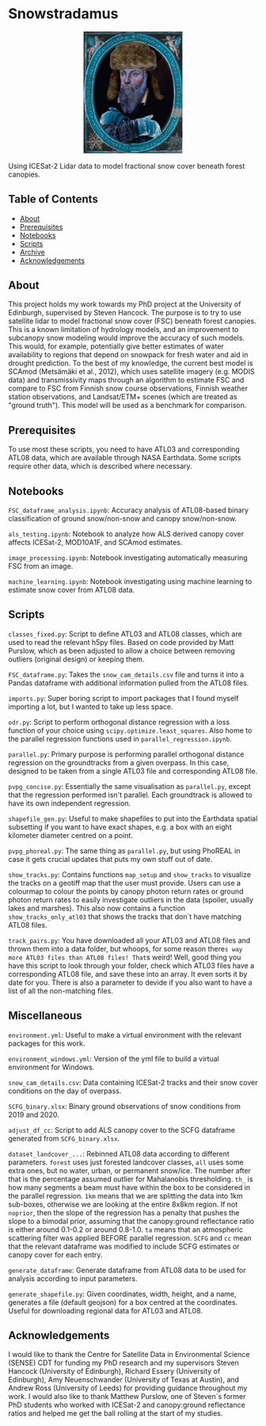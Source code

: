 # Snowstradamus

<p align="center">
  <img src="images/snowstradamus.png" alt="Project Logo" width="200"/>
</p>

Using ICESat-2 Lidar data to model fractional snow cover beneath forest canopies.

## Table of Contents

- [About](#about)
- [Prerequisites](#prerequisites)
- [Notebooks](#notebooks)
- [Scripts](#scripts)
- [Archive](#archive)
- [Acknowledgements](#acknowledgements)

## About

This project holds my work towards my PhD project at the University of Edinburgh, supervised by Steven Hancock. The purpose is to try to use satellite lidar to model fractional snow cover (FSC) beneath forest canopies. This is a known limitation of hydrology models, and an improvement to subcanopy snow modeling would improve the accuracy of such models. This would, for example, potentially give better estimates of water availability to regions that depend on snowpack for fresh water and aid in drought prediction. To the best of my knowledge, the current best model is SCAmod (Metsämäki et al., 2012), which uses satellite imagery (e.g. MODIS data) and transmissivity maps through an algorithm to estimate FSC and compare to FSC from Finnish snow course observations, Finnish weather station observations, and Landsat/ETM+ scenes (which are treated as "ground truth"). This model will be used as a benchmark for comparison.

## Prerequisites

To use most these scripts, you need to have ATL03 and corresponding ATL08 data, which are available through NASA Earthdata. Some scripts require other data, which is described where necessary.

## Notebooks

`FSC_dataframe_analysis.ipynb`: Accuracy analysis of ATL08-based binary classification of ground snow/non-snow and canopy snow/non-snow.

`als_testing.ipynb`: Notebook to analyze how ALS derived canopy cover affects ICESat-2, MOD10A1F, and SCAmod estimates.

`image_processing.ipynb`: Notebook investigating automatically measuring FSC from an image.

`machine_learning.ipynb`: Notebook investigating using machine learning to estimate snow cover from ATL08 data.

## Scripts

`classes_fixed.py`: Script to define ATL03 and ATL08 classes, which are used to read the relevant h5py files. Based on code provided by Matt Purslow, which as been adjusted to allow a choice between removing outliers (original design) or keeping them.

`FSC_dataframe.py`: Takes the `snow_cam_details.csv` file and turns it into a Pandas dataframe with additional information pulled from the ATL08 files.

`imports.py`: Super boring script to import packages that I found myself importing a lot, but I wanted to take up less space.

`odr.py`: Script to perform orthogonal distance regression with a loss function of your choice using `scipy.optimize.least_squares`. Also home to the parallel regression functions used in `parallel_regression.ipynb`.

`parallel.py`: Primary purpose is performing parallel orthogonal distance regression on the groundtracks from a given overpass. In this case, designed to be taken from a single ATL03 file and corresponding ATL08 file.

`pvpg_concise.py`: Essentially the same visualisation as `parallel.py`, except that the regression performed isn't parallel. Each groundtrack is allowed to have its own independent regression.

`shapefile_gen.py`: Useful to make shapefiles to put into the Earthdata spatial subsetting if you want to have exact shapes, e.g. a box with an eight kilometer diameter centred on a point.

`pvpg_phoreal.py`: The same thing as `parallel.py`, but using PhoREAL in case it gets crucial updates that puts my own stuff out of date.

`show_tracks.py`: Contains functions `map_setup` and `show_tracks` to visualize the tracks on a geotiff map that the user must provide. Users can use a colourmap to colour the points by canopy photon return rates or ground photon return rates to easily investigate outliers in the data (spoiler, usually lakes and marshes). This also now contains a function `show_tracks_only_atl03` that shows the tracks that don`t have matching ATL08 files.

`track_pairs.py`: You have downloaded all your ATL03 and ATL08 files and thrown them into a data folder, but whoops, for some reason there`s way more ATL03 files than ATL08 files! That`s weird! Well, good thing you have this script to look through your folder, check which ATL03 files have a corresponding ATL08 file, and save these into an array. It even sorts it by date for you. There is also a parameter to devide if you also want to have a list of all the non-matching files.

## Miscellaneous

`environment.yml`: Useful to make a virtual environment with the relevant packages for this work.

`environment_windows.yml`: Version of the yml file to build a virtual environment for Windows.

`snow_cam_details.csv`: Data containing ICESat-2 tracks and their snow cover conditions on the day of overpass.

`SCFG_binary.xlsx`: Binary ground observations of snow conditions from 2019 and 2020.

`adjust_df_cc`: Script to add ALS canopy cover to the SCFG dataframe generated from `SCFG_binary.xlsx`.

`dataset_landcover_...`: Rebinned ATL08 data according to different parameters. `forest` uses just forested landcover classes, `all` uses some extra ones, but no water, urban, or permanent snow/ice. The number after that is the percentage assumed outlier for Mahalanobis thresholding. `th_` is how many segments a beam must have within the box to be considered in the parallel regression. `1km` means that we are splitting the data into 1km sub-boxes, otherwise we are looking at the entire 8x8km region. If not `noprior`, then the slope of the regression has a penalty that pushes the slope to a bimodal prior, assuming that the canopy:ground reflectance ratio is either around 0.1-0.2 or around 0.8-1.0. `ta` means that an atmospheric scattering filter was applied BEFORE parallel regression. `SCFG` and `cc` mean that the relevant dataframe was modified to include SCFG estimates or canopy cover for each entry.

`generate_dataframe`: Generate dataframe from ATL08 data to be used for analysis according to input parameters.

`generate_shapefile.py`: Given coordinates, width, height, and a name, generates a file (default geojson) for a box centred at the coordinates. Useful for downloading regional data for ATL03 and ATL08.

## Acknowledgements

I would like to thank the Centre for Satellite Data in Environmental Science (SENSE) CDT for funding my PhD research and my supervisors Steven Hancock (University of Edinburgh), Richard Essery (University of Edinburgh), Amy Neuenschwander (University of Texas at Austin), and Andrew Ross (University of Leeds) for providing guidance throughout my work. I would also like to thank Matthew Purslow, one of Steven`s former PhD students who worked with ICESat-2 and canopy:ground reflectance ratios and helped me get the ball rolling at the start of my studies.
